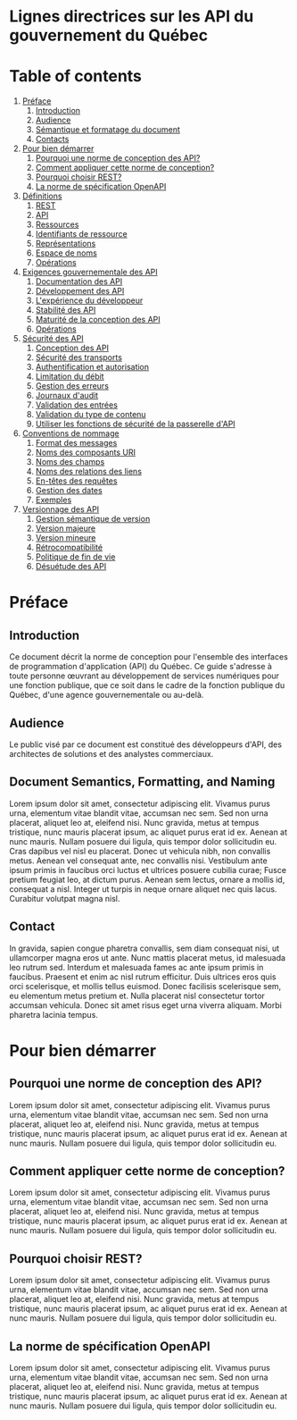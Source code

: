 # Lignes directrices sur les API du gouvernement du Québec

# Table of contents
1. [Préface](#préface)
    1. [Introduction](#introduction)
    1. [Audience](#audience)
    1. [Sémantique et formatage du document](#document)
    1. [Contacts](#contact)
1. [Pour bien démarrer](#démarrer)
    1. [Pourquoi une norme de conception des API?](#norme)
    1. [Comment appliquer cette norme de conception?](#appliquer)
    1. [Pourquoi choisir REST?](#rest)
    1. [La norme de spécification OpenAPI](#openapi)
1. [Définitions](#définition)
    1. [REST](#rest)
    1. [API](#api)
    1. [Ressources](#resssources)
    1. [Identifiants de ressource](#resssources)
    1. [Représentations](#représentation)
    1. [Espace de noms](#namespace)
    1. [Opérations](#opérations)
1. [Exigences gouvernementale des API](#exigences)
    1. [Documentation des API](#documentation)
    1. [Développement des API](#développement)
    1. [L'expérience du développeur](#expérience)
    1. [Stabilité des API](#stabilité)
    1. [Maturité de la conception des API](#maturité)
    1. [Opérations](#opérations)
1. [Sécurité des API](#sécuritéapi)
    1. [Conception des API](#conceptionsecurité)
    1. [Sécurité des transports](#sécuritétransports)
    1. [Authentification et autorisation](#authentificationautorisation)
    1. [Limitation du débit](#limitationdébit)
    1. [Gestion des erreurs](#gestionerreurs)
    1. [Journaux d'audit](#journauxaudit)
    1. [Validation des entrées](#validationentrées)
    1. [Validation du type de contenu](#validationtypecontenu)
    1. [Utiliser les fonctions de sécurité de la passerelle d'API](#fonctionspasserelle)
1. [Conventions de nommage](#nommage)
    1. [Format des messages](#formatmessages)
    1. [Noms des composants URI](#composantesuri)
    1. [Noms des champs](#nomschamps)
    1. [Noms des relations des liens](#nomsliens)
    1. [En-têtes des requêtes](#entetedemandes)
    1. [Gestion des dates](#dates)
    1. [Exemples](#exemples)
1. [Versionnage des API](#nommage)
    1. [Gestion sémantique de version](#sémantiqueversion)
    1. [Version majeure](#versionmajeure)
    1. [Version mineure](#versionmineure)
    1. [Rétrocompatibilité](#rétrocompatibilité)
    1. [Politique de fin de vie](#findevie)
    1. [Désuétude des API](#désuétude)


# Préface <a name="préface"></a>

## Introduction <a name="introduction"></a>
Ce document décrit la norme de conception pour l'ensemble des interfaces de programmation d'application (API) du Québec. Ce guide s'adresse à toute personne œuvrant au développement de services numériques pour une fonction publique, que ce soit dans le cadre de la fonction publique du Québec, d'une agence gouvernementale ou au-delà.

## Audience <a name="audience"></a>
Le public visé par ce document est constitué des développeurs d'API, des architectes de solutions et des analystes commerciaux.

## Document Semantics, Formatting, and Naming <a name="document"></a>
Lorem ipsum dolor sit amet, consectetur adipiscing elit. Vivamus purus urna, elementum vitae blandit vitae, accumsan nec sem. Sed non urna placerat, aliquet leo at, eleifend nisi. Nunc gravida, metus at tempus tristique, nunc mauris placerat ipsum, ac aliquet purus erat id ex. Aenean at nunc mauris. Nullam posuere dui ligula, quis tempor dolor sollicitudin eu. Cras dapibus vel nisl eu placerat. Donec ut vehicula nibh, non convallis metus. Aenean vel consequat ante, nec convallis nisi. Vestibulum ante ipsum primis in faucibus orci luctus et ultrices posuere cubilia curae; Fusce pretium feugiat leo, at dictum purus. Aenean sem lectus, ornare a mollis id, consequat a nisl. Integer ut turpis in neque ornare aliquet nec quis lacus. Curabitur volutpat magna nisl.

## Contact <a name="contact"></a>
In gravida, sapien congue pharetra convallis, sem diam consequat nisi, ut ullamcorper magna eros ut ante. Nunc mattis placerat metus, id malesuada leo rutrum sed. Interdum et malesuada fames ac ante ipsum primis in faucibus. Praesent et enim ac nisl rutrum efficitur. Duis ultrices eros quis orci scelerisque, et mollis tellus euismod. Donec facilisis scelerisque sem, eu elementum metus pretium et. Nulla placerat nisl consectetur tortor accumsan vehicula. Donec sit amet risus eget urna viverra aliquam. Morbi pharetra lacinia tempus.

# Pour bien démarrer <a name="démarrer"></a>

## Pourquoi une norme de conception des API? <a name="norme"></a>
Lorem ipsum dolor sit amet, consectetur adipiscing elit. Vivamus purus urna, elementum vitae blandit vitae, accumsan nec sem. Sed non urna placerat, aliquet leo at, eleifend nisi. Nunc gravida, metus at tempus tristique, nunc mauris placerat ipsum, ac aliquet purus erat id ex. Aenean at nunc mauris. Nullam posuere dui ligula, quis tempor dolor sollicitudin eu.

## Comment appliquer cette norme de conception? <a name="appliquer"></a>
Lorem ipsum dolor sit amet, consectetur adipiscing elit. Vivamus purus urna, elementum vitae blandit vitae, accumsan nec sem. Sed non urna placerat, aliquet leo at, eleifend nisi. Nunc gravida, metus at tempus tristique, nunc mauris placerat ipsum, ac aliquet purus erat id ex. Aenean at nunc mauris. Nullam posuere dui ligula, quis tempor dolor sollicitudin eu.

## Pourquoi choisir REST? <a name="rest"></a>
Lorem ipsum dolor sit amet, consectetur adipiscing elit. Vivamus purus urna, elementum vitae blandit vitae, accumsan nec sem. Sed non urna placerat, aliquet leo at, eleifend nisi. Nunc gravida, metus at tempus tristique, nunc mauris placerat ipsum, ac aliquet purus erat id ex. Aenean at nunc mauris. Nullam posuere dui ligula, quis tempor dolor sollicitudin eu.

## La norme de spécification OpenAPI <a name="openapi"></a>
Lorem ipsum dolor sit amet, consectetur adipiscing elit. Vivamus purus urna, elementum vitae blandit vitae, accumsan nec sem. Sed non urna placerat, aliquet leo at, eleifend nisi. Nunc gravida, metus at tempus tristique, nunc mauris placerat ipsum, ac aliquet purus erat id ex. Aenean at nunc mauris. Nullam posuere dui ligula, quis tempor dolor sollicitudin eu.
